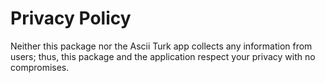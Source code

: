 # Privacy Policy

Neither this package nor the Ascii Turk app collects any information from users; thus, this package and the application respect your privacy with no compromises.
